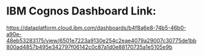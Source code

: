 # IBM Cognos Dashboard Link:
https://dataplatform.cloud.ibm.com/dashboards/b4f8a6e8-74b5-46b0-a90e-48eb53283175/view/6501e7223a9130e254c2eae4079a29007c30775de1bb800ad4857b495e342797f06142c0c87a1d0e88170735a1e5105e9b
